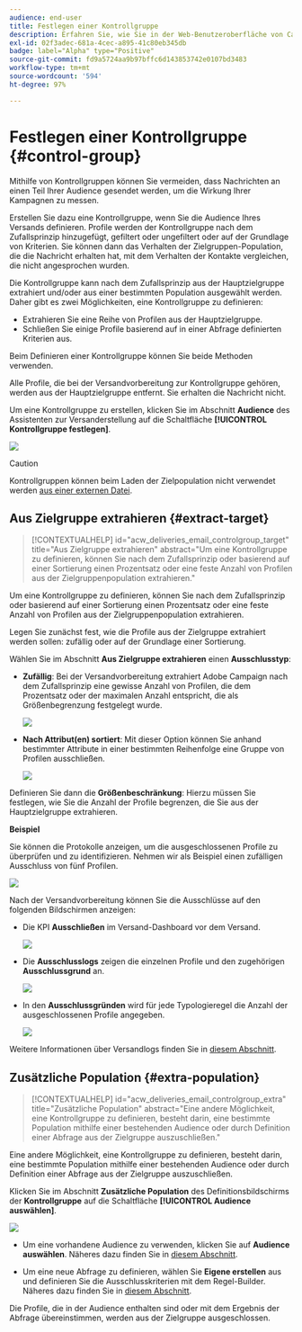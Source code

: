 ```yaml
---
audience: end-user
title: Festlegen einer Kontrollgruppe
description: Erfahren Sie, wie Sie in der Web-Benutzeroberfläche von Campaign eine Kontrollgruppe für Ihre Nachrichten einrichten.
exl-id: 02f3adec-681a-4cec-a895-41c80eb345db
badge: label="Alpha" type="Positive"
source-git-commit: fd9a5724aa9b97bffc6d143853742e0107bd3483
workflow-type: tm+mt
source-wordcount: '594'
ht-degree: 97%

---
```


# Festlegen einer Kontrollgruppe {#control-group}

Mithilfe von Kontrollgruppen können Sie vermeiden, dass Nachrichten an einen Teil Ihrer Audience gesendet werden, um die Wirkung Ihrer Kampagnen zu messen.

Erstellen Sie dazu eine Kontrollgruppe, wenn Sie die Audience Ihres Versands definieren. Profile werden der Kontrollgruppe nach dem Zufallsprinzip hinzugefügt, gefiltert oder ungefiltert oder auf der Grundlage von Kriterien. Sie können dann das Verhalten der Zielgruppen-Population, die die Nachricht erhalten hat, mit dem Verhalten der Kontakte vergleichen, die nicht angesprochen wurden.

Die Kontrollgruppe kann nach dem Zufallsprinzip aus der Hauptzielgruppe extrahiert und/oder aus einer bestimmten Population ausgewählt werden. Daher gibt es zwei Möglichkeiten, eine Kontrollgruppe zu definieren:

* Extrahieren Sie eine Reihe von Profilen aus der Hauptzielgruppe.
* Schließen Sie einige Profile basierend auf in einer Abfrage definierten Kriterien aus.

Beim Definieren einer Kontrollgruppe können Sie beide Methoden verwenden.

Alle Profile, die bei der Versandvorbereitung zur Kontrollgruppe gehören, werden aus der Hauptzielgruppe entfernt. Sie erhalten die Nachricht nicht.

Um eine Kontrollgruppe zu erstellen, klicken Sie im Abschnitt **Audience** des Assistenten zur Versanderstellung auf die Schaltfläche **[!UICONTROL Kontrollgruppe festlegen]**.

![](assets/control-group1.png)

>[!CAUTION]
>
>Kontrollgruppen können beim Laden der Zielpopulation nicht verwendet werden [aus einer externen Datei](file-audience.md).


## Aus Zielgruppe extrahieren {#extract-target}

>[!CONTEXTUALHELP]
>id="acw_deliveries_email_controlgroup_target"
>title="Aus Zielgruppe extrahieren"
>abstract="Um eine Kontrollgruppe zu definieren, können Sie nach dem Zufallsprinzip oder basierend auf einer Sortierung einen Prozentsatz oder eine feste Anzahl von Profilen aus der Zielgruppenpopulation extrahieren."

Um eine Kontrollgruppe zu definieren, können Sie nach dem Zufallsprinzip oder basierend auf einer Sortierung einen Prozentsatz oder eine feste Anzahl von Profilen aus der Zielgruppenpopulation extrahieren.

Legen Sie zunächst fest, wie die Profile aus der Zielgruppe extrahiert werden sollen: zufällig oder auf der Grundlage einer Sortierung.

Wählen Sie im Abschnitt **Aus Zielgruppe extrahieren** einen **Ausschlusstyp**:

* **Zufällig**: Bei der Versandvorbereitung extrahiert Adobe Campaign nach dem Zufallsprinzip eine gewisse Anzahl von Profilen, die dem Prozentsatz oder der maximalen Anzahl entspricht, die als Größenbegrenzung festgelegt wurde.

   ![](assets/control-group.png)

* **Nach Attribut(en) sortiert**: Mit dieser Option können Sie anhand bestimmter Attribute in einer bestimmten Reihenfolge eine Gruppe von Profilen ausschließen.

   ![](assets/control-group2.png)

Definieren Sie dann die **Größenbeschränkung**: Hierzu müssen Sie festlegen, wie Sie die Anzahl der Profile begrenzen, die Sie aus der Hauptzielgruppe extrahieren.

**Beispiel**

Sie können die Protokolle anzeigen, um die ausgeschlossenen Profile zu überprüfen und zu identifizieren. Nehmen wir als Beispiel einen zufälligen Ausschluss von fünf Profilen.

![](assets/control-group4.png)

Nach der Versandvorbereitung können Sie die Ausschlüsse auf den folgenden Bildschirmen anzeigen:

* Die KPI **Ausschließen** im Versand-Dashboard vor dem Versand.

   ![](assets/control-group5.png)

* Die **Ausschlusslogs** zeigen die einzelnen Profile und den zugehörigen **Ausschlussgrund** an.

   ![](assets/control-group6.png)

* In den **Ausschlussgründen** wird für jede Typologieregel die Anzahl der ausgeschlossenen Profile angegeben.

   ![](assets/control-group7.png)

Weitere Informationen über Versandlogs finden Sie in [diesem Abschnitt](../monitor/delivery-logs.md).

## Zusätzliche Population {#extra-population}

>[!CONTEXTUALHELP]
>id="acw_deliveries_email_controlgroup_extra"
>title="Zusätzliche Population"
>abstract="Eine andere Möglichkeit, eine Kontrollgruppe zu definieren, besteht darin, eine bestimmte Population mithilfe einer bestehenden Audience oder durch Definition einer Abfrage aus der Zielgruppe auszuschließen."

Eine andere Möglichkeit, eine Kontrollgruppe zu definieren, besteht darin, eine bestimmte Population mithilfe einer bestehenden Audience oder durch Definition einer Abfrage aus der Zielgruppe auszuschließen.

Klicken Sie im Abschnitt **Zusätzliche Population** des Definitionsbildschirms der **Kontrollgruppe** auf die Schaltfläche **[!UICONTROL Audience auswählen]**.

![](assets/control-group3.png)

* Um eine vorhandene Audience zu verwenden, klicken Sie auf **Audience auswählen**. Näheres dazu finden Sie in [diesem Abschnitt](add-audience.md).

* Um eine neue Abfrage zu definieren, wählen Sie **Eigene erstellen** aus und definieren Sie die Ausschlusskriterien mit dem Regel-Builder. Näheres dazu finden Sie in [diesem Abschnitt](segment-builder.md).

Die Profile, die in der Audience enthalten sind oder mit dem Ergebnis der Abfrage übereinstimmen, werden aus der Zielgruppe ausgeschlossen.